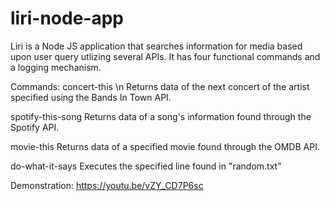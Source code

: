 # liri-node-app

Liri is a Node JS application that searches information for media based upon user query utlizing several APIs. It has four functional commands and a logging mechanism.

Commands:
concert-this <artist>\n
  Returns data of the next concert of the artist specified using the Bands In Town API.

spotify-this-song <song>
  Returns data of a song's information found through the Spotify API.
  
movie-this <movie>
  Returns data of a specified movie found through the OMDB API.

do-what-it-says
  Executes the specified line found in "random.txt"
  
Demonstration:
  https://youtu.be/vZY_CD7P6sc
  
